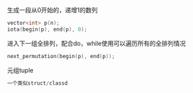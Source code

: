 生成一段从0开始的，递增1的数列

```cpp
vector<int> p(n);
iota(begin(p), end(p), 0);
```

进入下一组全排列，配合do，while使用可以遍历所有的全排列情况

```cpp
next_permutation(begin(p), end(p));
```



元组tuple

```cpp
一个类似struct/classd
```

